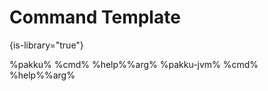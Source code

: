 # Command Template
{is-library="true"}

<snippet id="template-cmd">
    <tabs group="cmd">
        <var name="help"></var>
        <var name="arg"></var>
        <tab title="Default" group-key="default">
            <code-block prompt="$">%pakku% %cmd% %help%%arg%</code-block>
        </tab>
        <tab title="Using Java" group-key="java">
            <code-block prompt="$">%pakku-jvm% %cmd% %help%%arg%</code-block>
        </tab>
    </tabs>
</snippet>

